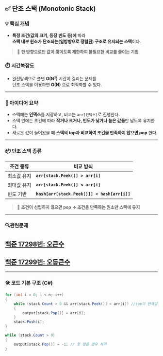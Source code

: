 ## ✅ 단조 스택 (Monotonic Stack)

### 💡 핵심 개념

- **특정 조건(값의 크기, 등장 빈도 등)에** 따라  
  **스택 내부 원소가 단조되는(일방향으로 정렬된) 구조로 유지되는 스택**이다.
>📌 **한 방향으로만 값이 쌓이도록 제한하여 불필요한 비교를 줄이는 기법**
### ⏱️ 시간복잡도
- 완전탐색으로 풀면 **O(N²)** 시간이 걸리는 문제를  
  단조 스택을 이용하면 **O(N)** 으로 최적화할 수 있다.

---

### 🧠 아이디어 요약

- 스택에는 **인덱스**를 저장하고, 비교는 `arr[인덱스]`로 진행한다.
- 스택 안에는 조건에 따라 **작거나 크거나, 빈도가 낮거나 높은 값들**만 남도록 유지한다.
- 새로운 값이 들어왔을 때 **스택의 top과 비교하여 조건을 만족하지 않으면 pop** 한다.

---

### 📦 단조 스택 종류

| 조건 종류 | 비교 방식 |
|-----------|------------|
| 최소값 유지 | **`arr[stack.Peek()] > arr[i]`** |
| 최대값 유지 | **`arr[stack.Peek()] < arr[i]`** |
| 빈도 기반  | **`hash[arr[stack.Peek()]] < hash[arr[i]]`** |
>📌 **조건이 성립하지 않으면 pop → 조건을 만족하는 원소만 스택에 유지**
---

### 🔍관련문제 
## [백준 17298번: 오큰수](https://github.com/Syldris/Baekjoon-Study/tree/main/C%23/%EB%B0%B1%EC%A4%80/Gold/17298.%E2%80%85%EC%98%A4%ED%81%B0%EC%88%98)
## [백준 17299번: 오등큰수](https://github.com/Syldris/Baekjoon-Study/tree/main/C%23/%EB%B0%B1%EC%A4%80/Gold/17299.%E2%80%85%EC%98%A4%EB%93%B1%ED%81%B0%EC%88%98)
---

### 🛠 코드 기본 구조 (C#)

```csharp
for (int i = 0; i < n; i++)
{
    while (stack.Count > 0 && arr[stack.Peek()] < arr[i]) //top이 현재값보다 작으면 반복적으로 pop하며 값 저장
    {
        output[stack.Pop()] = arr[i];
    }
    stack.Push(i);
}

while (stack.Count > 0)
{
    output[stack.Pop()] = -1; // 못 찾은 경우 처리
}
```
